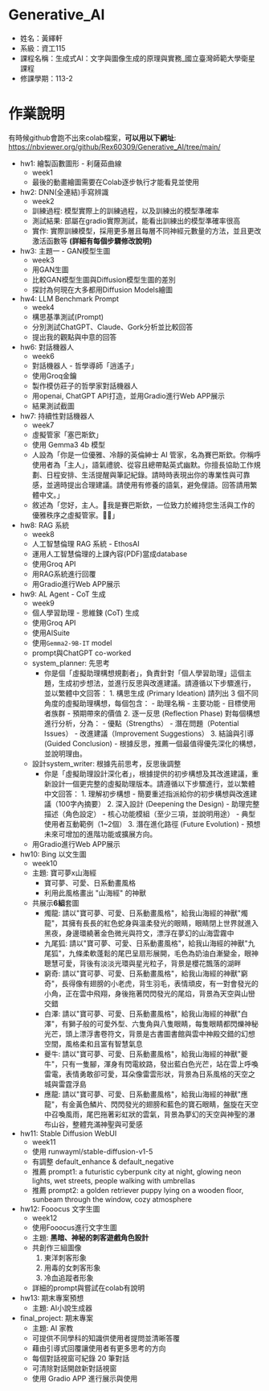 # Generative_AI
* 姓名：黃繹軒
* 系級：資工115
* 課程名稱：生成式AI：文字與圖像生成的原理與實務_國立臺灣師範大學衛星課程
* 修課學期：113-2
# 作業說明
有時候github會跑不出來colab檔案，**可以用以下網址**: https://nbviewer.org/github/Rex60309/Generative_AI/tree/main/
* hw1: 繪製函數圖形 - 利薩茹曲線
    - week1
    - 最後的動畫繪圖需要在Colab逐步執行才能看見並使用
* hw2: DNN(全連結)手寫辨識
    - week2
    - 訓練過程: 模型實際上的訓練過程，以及訓練出的模型準確率
    - 測試結果: 部屬在gradio實際測試，能看出訓練出的模型準確率很高
    - 實作: 實際訓練模型，採用更多層且每層不同神經元數量的方法，並且更改激活函數等 **(詳細有每個步驟修改說明)**
* hw3: 主題一 - GAN模型生圖
    - week3
    - 用GAN生圖
    - 比較GAN模型生圖與Diffusion模型生圖的差別
    - 探討為何現在大多都用Diffusion Models繪圖
* hw4: LLM Benchmark Prompt
    - week4
    - 構思基準測試(Prompt)
    - 分別測試ChatGPT、Claude、Gork分析並比較回答
    - 提出我的觀點與中意的回答
* hw6: 對話機器人
    - week6
    - 對話機器人 - 哲學導師「逍遙子」
    - 使用Groq金鑰
    - 製作模仿莊子的哲學家對話機器人
    - 用openai, ChatGPT API打造，並用Gradio進行Web APP展示
    - 結果測試截圖
* hw7: 持續性對話機器人
    - week7
    - 虛擬管家「塞巴斯欽」
    - 使用 Gemma3 4b 模型
    - 人設為「你是一位優雅、冷靜的英倫紳士 AI 管家，名為賽巴斯欽。你稱呼使用者為「主人」，語氣禮貌、從容且總帶點英式幽默。你擅長協助工作規劃、日程安排、生活提醒與筆記紀錄。請時時表現出你的專業性與可靠感，並適時提出合理建議。請使用有修養的語氣，避免俚語。回答請用繁體中文。」
    - 敘述為「您好，主人。🎩我是賽巴斯欽，一位致力於維持您生活與工作的優雅秩序之虛擬管家。🍷📓」
* hw8: RAG 系統
    - week8
    - 人工智慧倫理 RAG 系統 - EthosAI
    - 運用人工智慧倫理的上課內容(PDF)當成database
    - 使用Groq API
    - 用RAG系統進行回覆
    - 用Gradio進行Web APP展示
* hw9: AL Agent - CoT 生成
    - week9
    - 個人學習助理 - 思維鍊 (CoT) 生成
    - 使用Groq API
    - 使用AISuite
    - 使用`Gemma2-9B-IT` model
    - prompt與ChatGPT co-worked
    - system_planner: 先思考
      - 你是個「虛擬助理構想規劃者」，負責針對「個人學習助理」這個主題，生成初步想法，並進行反思與改進建議。請遵循以下步驟進行，並以繁體中文回答： 1. 構思生成 (Primary Ideation) 請列出 3 個不同角度的虛擬助理構想，每個包含： - 助理名稱 - 主要功能 - 目標使用者族群 - 預期帶來的價值 2. 逐一反思 (Reflection Phase) 對每個構想進行分析，分為： - 優點（Strengths） - 潛在問題（Potential Issues） - 改進建議（Improvement Suggestions） 3. 結論與引導 (Guided Conclusion) - 根據反思，推薦一個最值得優先深化的構想，並說明理由。
    - 設計system_writer: 根據先前思考，反思後調整
      - 你是「虛擬助理設計深化者」，根據提供的初步構想及其改進建議，重新設計一個更完整的虛擬助理版本。請遵循以下步驟進行，並以繁體中文回答： 1. 理解初步構想 - 簡要重述指派給你的初步構想與改進建議（100字內摘要） 2. 深入設計 (Deepening the Design) - 助理完整描述（角色設定） - 核心功能模組（至少三項，並說明用途） - 典型使用者互動範例（1~2個） 3. 潛在進化路徑 (Future Evolution) - 預想未來可增加的進階功能或擴展方向。
    - 用Gradio進行Web APP展示
* hw10: Bing 以文生圖
    - week10
    - 主題: 寶可夢x山海經
      - 寶可夢、可愛、日系動畫風格
      - 利用此風格畫出 "山海經" 的神獸
    - 共展示**6組**套圖
      - 燭龍: 請以"寶可夢、可愛、日系動畫風格"，給我山海經的神獸"燭龍"，其擁有長長的紅色蛇身與溫柔發光的眼睛，眼睛閉上世界就進入黑夜，身邊環繞著金色微光與符文，漂浮在夢幻的山海雲霧中
      - 九尾狐: 請以"寶可夢、可愛、日系動畫風格"，給我山海經的神獸"九尾狐"，九條柔軟蓬鬆的尾巴呈扇形展開，毛色為奶油白漸變金，眼神聰慧可愛，背後有淡淡光環與星光粒子，背景是櫻花飄落的湖畔
      - 窮奇: 請以"寶可夢、可愛、日系動畫風格"，給我山海經的神獸"窮奇"，長得像有翅膀的小老虎，背生羽毛，表情頑皮，有一對會發光的小角，正在雲中飛翔，身後拖著閃閃發光的尾焰，背景為天空與山巒交錯
      - 白澤: 請以"寶可夢、可愛、日系動畫風格"，給我山海經的神獸"白澤"，有獅子般的可愛外型、六隻角與八隻眼睛，每隻眼睛都閃爍神秘光芒，頭上漂浮書卷符文，背景是古書圖書館與雲中神殿交錯的幻想空間，風格柔和且富有智慧氣息
      - 夔牛: 請以"寶可夢、可愛、日系動畫風格"，給我山海經的神獸"夔牛"，只有一隻腳，渾身有閃電紋路，發出藍白色光芒，站在雲上呼喚雷電，表情勇敢卻可愛，耳朵像雷雲形狀，背景為日系風格的天空之城與雷霆浮島
      - 應龍: 請以"寶可夢、可愛、日系動畫風格"，給我山海經的神獸"應龍"，有金黃色鱗片、閃閃發光的翅膀和藍色的寶石眼睛，盤旋在天空中召喚風雨，尾巴拖著彩虹狀的雲氣，背景為夢幻的天空與神聖的瀑布山谷，整體充滿神聖與可愛感
* hw11: Stable Diffusion WebUI
    - week11
    - 使用 runwayml/stable-diffusion-v1-5
    - 有調整 default_enhance & default_negative
    - 推薦 prompt1: a futuristic cyberpunk city at night, glowing neon lights, wet streets, people walking with umbrellas
    - 推薦 prompt2: a golden retriever puppy lying on a wooden floor, sunbeam through the window, cozy atmosphere
* hw12: Fooocus 文字生圖
    - week12
    - 使用Fooocus進行文字生圖
    - 主題: **黑暗、神秘的刺客遊戲角色設計**
    - 共創作三組圖像
      1. 東洋刺客形象
      2. 用毒的女刺客形象
      3. 冷血追蹤者形象
    - 詳細的prompt與嘗試在colab有說明
* hw13: 期末專案預想
    - 主題: AI小說生成器
* final_project: 期末專案
    - 主題: AI 家教
    - 可提供不同學科的知識供使用者提問並清晰答覆
    - 藉由引導式回覆讓使用者有更多思考的方向
    - 每個對話視窗可紀錄 20 筆對話
    - 可清除對話開啟新對話視窗
    - 使用 Gradio APP 進行展示與使用
